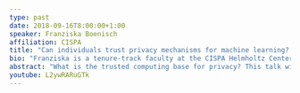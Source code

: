 ```yaml
---
type: past
date: 2018-09-16T8:00:00+1:00
speaker: Franziska Boenisch
affiliation: CISPA
title: "Can individuals trust privacy mechanisms for machine learning? A case study of federated learning"
bio: "Franziska is a tenure-track faculty at the CISPA Helmholtz Center for Information Security where she co-leads the SprintML lab. Before, she was a Postdoctoral Fellow at the University of Toronto and Vector Institute in Toronto advised by Prof. Nicolas Papernot. Her current research centers around private and trustworthy machine learning with a focus on decentralized applications. Franziska obtained her Ph.D. at the Computer Science Department at Freie University Berlin, where she pioneered the notion of individualized privacy in machine learning. During her Ph.D., Franziska was a research associate at the Fraunhofer Institute for Applied and Integrated Security (AISEC), Germany. She received a Fraunhofer TALENTA grant for outstanding female early career researchers and the German Industrial Research Foundation prize for her research on machine learning privacy."
abstract: "What is the trusted computing base for privacy? This talk will answer this question from the perspective of individual users. I will first focus on a case study of federated learning (FL). My work shows that vanilla FL currently does not provide meaningful privacy for individual users who cannot trust the central server orchestrating the FL protocol. This is because gradients of the shared model directly leak individual training data points.The resulting leakage can be amplified by a malicious attacker through small, targeted manipulations of the model weights. My work thus shows that the protection that vanilla FL claims to offer is but a thin facade: data may never \"leave'' personal devices explicitly but it certainly does so implicitly through gradients. Then, I will show that the leakage is still exploitable for what is considered the most private instantiation of FL: a protocol that combines secure aggregation with differential privacy. This highlights that individuals unable to trust the central server should instead rely on verifiable mechanisms to obtain privacy. I will conclude my talk with an outlook on how such verifiable mechanisms can be designed in the future, as well as how my work generally advances the ability to audit privacy mechanisms. "
youtube: L2ywRARuGTk
---
```

